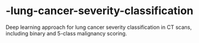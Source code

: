 # -lung-cancer-severity-classification
Deep learning approach for lung cancer severity classification in CT scans, including binary and 5-class malignancy scoring.

